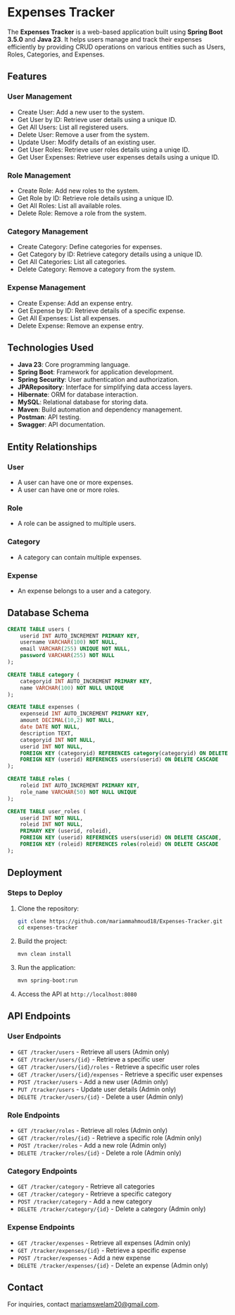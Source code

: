 # Expenses Tracker

The **Expenses Tracker** is a web-based application built using **Spring Boot 3.5.0** and **Java 23**. It helps users manage and track their expenses efficiently by providing CRUD operations on various entities such as Users, Roles, Categories, and Expenses.

## Features

### User Management
- Create User: Add a new user to the system.
- Get User by ID: Retrieve user details using a unique ID.
- Get All Users: List all registered users.
- Delete User: Remove a user from the system.
- Update User: Modify details of an existing user.
- Get User Roles: Retrieve user roles details using a uniqe ID.
- Get User Expenses: Retrieve user expenses details using a unique ID.
  
### Role Management
- Create Role: Add new roles to the system.
- Get Role by ID: Retrieve role details using a unique ID.
- Get All Roles: List all available roles.
- Delete Role: Remove a role from the system.

### Category Management
- Create Category: Define categories for expenses.
- Get Category by ID: Retrieve category details using a unique ID.
- Get All Categories: List all categories.
- Delete Category: Remove a category from the system.

### Expense Management
- Create Expense: Add an expense entry.
- Get Expense by ID: Retrieve details of a specific expense.
- Get All Expenses: List all expenses.
- Delete Expense: Remove an expense entry.

## Technologies Used
- **Java 23**: Core programming language.
- **Spring Boot**: Framework for application development.
- **Spring Security**: User authentication and authorization.
- **JPARepository**: Interface for simplifying data access layers.
- **Hibernate**: ORM for database interaction.
- **MySQL**: Relational database for storing data.
- **Maven**: Build automation and dependency management.
- **Postman**: API testing.
- **Swagger**: API documentation.

## Entity Relationships

### User
- A user can have one or more expenses.
- A user can have one or more roles.

### Role
- A role can be assigned to multiple users.

### Category
- A category can contain multiple expenses.

### Expense
- An expense belongs to a user and a category.

## Database Schema

```sql
CREATE TABLE users (
    userid INT AUTO_INCREMENT PRIMARY KEY,
    username VARCHAR(100) NOT NULL,
    email VARCHAR(255) UNIQUE NOT NULL,
    password VARCHAR(255) NOT NULL
);

CREATE TABLE category (
    categoryid INT AUTO_INCREMENT PRIMARY KEY,
    name VARCHAR(100) NOT NULL UNIQUE
);

CREATE TABLE expenses (
    expenseid INT AUTO_INCREMENT PRIMARY KEY,
    amount DECIMAL(10,2) NOT NULL,
    date DATE NOT NULL,
    description TEXT,
    categoryid INT NOT NULL,
    userid INT NOT NULL,
    FOREIGN KEY (categoryid) REFERENCES category(categoryid) ON DELETE CASCADE,
    FOREIGN KEY (userid) REFERENCES users(userid) ON DELETE CASCADE
);

CREATE TABLE roles (
    roleid INT AUTO_INCREMENT PRIMARY KEY,
    role_name VARCHAR(50) NOT NULL UNIQUE
);

CREATE TABLE user_roles (
    userid INT NOT NULL,
    roleid INT NOT NULL,
    PRIMARY KEY (userid, roleid),
    FOREIGN KEY (userid) REFERENCES users(userid) ON DELETE CASCADE,
    FOREIGN KEY (roleid) REFERENCES roles(roleid) ON DELETE CASCADE
);

```

## Deployment

### Steps to Deploy
1. Clone the repository:
   ```bash
   git clone https://github.com/mariammahmoud18/Expenses-Tracker.git
   cd expenses-tracker
   ```
2. Build the project:
   ```bash
   mvn clean install
   ```
3. Run the application:
   ```bash
   mvn spring-boot:run
   ```
4. Access the API at `http://localhost:8080`


## API Endpoints

### User Endpoints
- `GET /tracker/users` - Retrieve all users (Admin only)
- `GET /tracker/users/{id}` - Retrieve a specific user
- `GET /tracker/users/{id}/roles` - Retrieve a specific user roles
- `GET /tracker/users/{id}/expenses` - Retrieve a specific user expenses
- `POST /tracker/users` - Add a new user (Admin only)
- `PUT /tracker/users` - Update user details (Admin only)
- `DELETE /tracker/users/{id}` - Delete a user (Admin only)

### Role Endpoints
- `GET /tracker/roles` - Retrieve all roles (Admin only)
- `GET /tracker/roles/{id}` - Retrieve a specific role (Admin only)
- `POST /tracker/roles` - Add a new role (Admin only)
- `DELETE /tracker/roles/{id}` - Delete a role (Admin only)

### Category Endpoints
- `GET /tracker/category` - Retrieve all categories
-  `GET /tracker/category` - Retrieve a specific category
- `POST /tracker/category` - Add a new category
- `DELETE /tracker/category/{id}` - Delete a category (Admin only)

### Expense Endpoints
- `GET /tracker/expenses` - Retrieve all expenses (Admin only)
- `GET /tracker/expenses/{id}` - Retrieve a specific expense
- `POST /tracker/expenses` - Add a new expense
- `DELETE /tracker/expenses/{id}` - Delete an expense (Admin only)



## Contact
For inquiries, contact [mariamswelam20@gmail.com](mariamswelam20@gmail.com).

